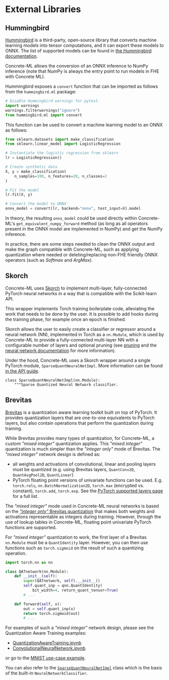 # External Libraries

## Hummingbird

[Hummingbird](https://microsoft.github.io/hummingbird/) is a third-party, open-source library that converts machine learning models into tensor computations, and it can export these models to ONNX. The list of supported models can be found in [the Hummingbird documentation](https://microsoft.github.io/hummingbird/api/hummingbird.ml.supported.html).

Concrete-ML allows the conversion of an ONNX inference to NumPy inference (note that NumPy is always the entry point to run models in FHE with Concrete ML).

Hummingbird exposes a `convert` function that can be imported as follows from the `hummingbird.ml` package:

```python
# Disable Hummingbird warnings for pytest.
import warnings
warnings.filterwarnings("ignore")
from hummingbird.ml import convert
```

This function can be used to convert a machine learning model to an ONNX as follows:

<!--pytest-codeblocks:cont-->

```python
from sklearn.datasets import make_classification
from sklearn.linear_model import LogisticRegression

# Instantiate the logistic regression from sklearn
lr = LogisticRegression()

# Create synthetic data
X, y = make_classification(
    n_samples=100, n_features=20, n_classes=2
)

# Fit the model
lr.fit(X, y)

# Convert the model to ONNX
onnx_model = convert(lr, backend="onnx", test_input=X).model
```

In theory, the resulting `onnx_model` could be used directly within Concrete-ML's `get_equivalent_numpy_forward` method (as long as all operators present in the ONNX model are implemented in NumPy) and get the NumPy inference.

In practice, there are some steps needed to clean the ONNX output and make the graph compatible with Concrete-ML, such as applying quantization where needed or deleting/replacing non-FHE friendly ONNX operators (such as _Softmax_ and _ArgMax)._

## Skorch

Concrete-ML uses [Skorch](https://skorch.readthedocs.io/en/stable/) to implement multi-layer, fully-connected PyTorch neural networks in a way that is compatible with the Scikit-learn API.

This wrapper implements Torch training boilerplate code, alleviating the work that needs to be done by the user. It is possible to add hooks during the training phase, for example once an epoch is finished.

Skorch allows the user to easily create a classifier or regressor around a neural network (NN), implemented in Torch as a `nn.Module`, which is used by Concrete-ML to provide a fully-connected multi-layer NN with a configurable number of layers and optional pruning (see [pruning](../advanced-topics/pruning.md) and the [neural network documentation](../built-in-models/neural-networks.md) for more information).

Under the hood, Concrete-ML uses a Skorch wrapper around a single PyTorch module, `SparseQuantNeuralNetImpl`. More information can be found [in the API guide](../developer-guide/api/concrete.ml.sklearn.qnn.md#class-sparsequantneuralnetimpl).

```
class SparseQuantNeuralNetImpl(nn.Module):
    """Sparse Quantized Neural Network classifier.
```

## Brevitas

[Brevitas](https://github.com/Xilinx/brevitas) is a quantization aware learning toolkit built on top of PyTorch. It provides quantization layers that are one-to-one equivalents to PyTorch layers, but also contain operations that perform the quantization during training.

While Brevitas provides many types of quantization, for Concrete-ML, a custom _"mixed integer"_ quantization applies. This _"mixed integer"_ quantization is much simpler than the _"integer only"_ mode of Brevitas. The _"mixed integer"_ network design is defined as:

- all weights and activations of convolutional, linear and pooling layers must be quantized
  (e.g. using Brevitas layers, `QuantConv2D`, `QuantAvgPool2D`, `QuantLinear`)
- PyTorch floating point versions of univariate functions can be used. E.g. `torch.relu`, `nn.BatchNormalization2D`, `torch.max` (encrypted vs. constant), `torch.add`, `torch.exp`. See the [PyTorch supported layers page](../deep-learning/torch_support.md) for a full list.

The _"mixed integer"_ mode used in Concrete-ML neural networks is based on the [_"integer only"_ Brevitas quantization](https://github.com/Xilinx/brevitas#low-precision-integer-only-lenet) that makes both weights and activations representable as integers during training. However, through the use of lookup tables in Concrete-ML, floating point univariate PyTorch functions are supported.

For _"mixed integer"_ quantization to work, the first layer of a Brevitas `nn.Module` must be a `QuantIdentity` layer. However, you can then use functions such as `torch.sigmoid` on the result of such a quantizing operation.

```python
import torch.nn as nn

class QATnetwork(nn.Module):
    def __init__(self):
        super(QATnetwork, self).__init__()
        self.quant_inp = qnn.QuantIdentity(
            bit_width=4, return_quant_tensor=True)
        # ...

    def forward(self, x):
        out = self.quant_inp(x)
        return torch.sigmoid(out)
        # ...
```

For examples of such a _"mixed integer"_ network design, please see the Quantization Aware Training examples:

- [QuantizationAwareTraining.ipynb](https://github.com/zama-ai/concrete-ml/blob/release/0.5.x/docs/advanced_examples/QuantizationAwareTraining.ipynb)
- [ConvolutionalNeuralNetwork.ipynb](https://github.com/zama-ai/concrete-ml/blob/release/0.5.x/docs/advanced_examples/ConvolutionalNeuralNetwork.ipynb)

or go to the [MNIST use-case example](https://github.com/zama-ai/concrete-ml/blob/release/0.5.x/use_case_examples/mnist/mnist_in_fhe.ipynb).

You can also refer to the [`SparseQuantNeuralNetImpl`](../developer-guide/api/concrete.ml.sklearn.qnn.md#class-sparsequantneuralnetimpl) class which is the basis of the built-in `NeuralNetworkClassifier`.
